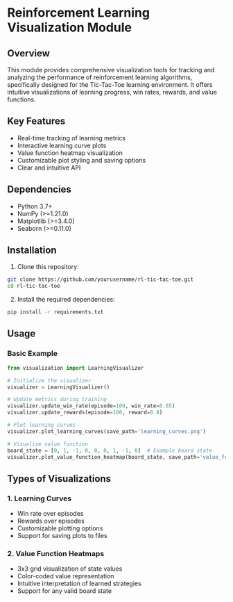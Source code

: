# Reinforcement Learning Visualization Module

## Overview
This module provides comprehensive visualization tools for tracking and analyzing the performance of reinforcement learning algorithms, specifically designed for the Tic-Tac-Toe learning environment. It offers intuitive visualizations of learning progress, win rates, rewards, and value functions.

## Key Features
- Real-time tracking of learning metrics
- Interactive learning curve plots
- Value function heatmap visualization
- Customizable plot styling and saving options
- Clear and intuitive API

## Dependencies
- Python 3.7+
- NumPy (>=1.21.0)
- Matplotlib (>=3.4.0)
- Seaborn (>=0.11.0)

## Installation
1. Clone this repository:
```bash
git clone https://github.com/yourusername/rl-tic-tac-toe.git
cd rl-tic-tac-toe
```

2. Install the required dependencies:
```bash
pip install -r requirements.txt
```

## Usage
### Basic Example
```python
from visualization import LearningVisualizer

# Initialize the visualizer
visualizer = LearningVisualizer()

# Update metrics during training
visualizer.update_win_rate(episode=100, win_rate=0.65)
visualizer.update_rewards(episode=100, reward=0.8)

# Plot learning curves
visualizer.plot_learning_curves(save_path='learning_curves.png')

# Visualize value function
board_state = [0, 1, -1, 0, 0, 0, 1, -1, 0]  # Example board state
visualizer.plot_value_function_heatmap(board_state, save_path='value_function.png')
```

## Types of Visualizations

### 1. Learning Curves
- Win rate over episodes
- Rewards over episodes
- Customizable plotting options
- Support for saving plots to files

### 2. Value Function Heatmaps
- 3x3 grid visualization of state values
- Color-coded value representation
- Intuitive interpretation of learned strategies
- Support for any valid board state



